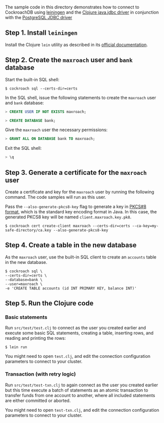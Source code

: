 The sample code in this directory demonstrates how to connect to CockroachDB using [leiningen](https://leiningen.org/) and the [Clojure java.jdbc driver](http://clojure-doc.org/articles/ecosystem/java_jdbc/home.html) in conjunction with the [PostgreSQL JDBC driver](https://jdbc.postgresql.org/)

## Step 1. Install `leiningen`

Install the Clojure `lein` utility as described in its [official documentation](https://leiningen.org/).

## Step 2. Create the `maxroach` user and `bank` database

Start the built-in SQL shell:

~~~ shell
$ cockroach sql --certs-dir=certs
~~~

In the SQL shell, issue the following statements to create the `maxroach` user and `bank` database:

~~~ sql
> CREATE USER IF NOT EXISTS maxroach;
~~~

~~~ sql
> CREATE DATABASE bank;
~~~

Give the `maxroach` user the necessary permissions:

~~~ sql
> GRANT ALL ON DATABASE bank TO maxroach;
~~~

Exit the SQL shell:

~~~ sql
> \q
~~~

## Step 3. Generate a certificate for the `maxroach` user

Create a certificate and key for the `maxroach` user by running the following command. The code samples will run as this user.

Pass the `--also-generate-pkcs8-key` flag to generate a key in [PKCS#8 format](https://tools.ietf.org/html/rfc5208), which is the standard key encoding format in Java. In this case, the generated PKCS8 key will be named `client.maxroach.key.pk8`.

~~~ shell
$ cockroach cert create-client maxroach --certs-dir=certs --ca-key=my-safe-directory/ca.key --also-generate-pkcs8-key
~~~

## Step 4. Create a table in the new database

As the `maxroach` user, use the built-in SQL client to create an `accounts` table in the new database.

~~~ shell
$ cockroach sql \
--certs-dir=certs \
--database=bank \
--user=maxroach \
-e 'CREATE TABLE accounts (id INT PRIMARY KEY, balance INT)'
~~~

## Step 5. Run the Clojure code

### Basic statements

Run `src/test/test.clj` to connect as the user you created earlier and execute some basic SQL statements, creating a table, inserting rows, and reading and printing the rows:

~~~ shell
$ lein run
~~~

You might need to open `test.clj`, and edit the connection configuration parameters to connect to your cluster.

### Transaction (with retry logic)

Run `src/test/test-txn.clj` to again connect as the user you created earlier but this time execute a batch of statements as an atomic transaction to transfer funds from one account to another, where all included statements are either committed or aborted.

You might need to open `test-txn.clj`, and edit the connection configuration parameters to connect to your cluster.
